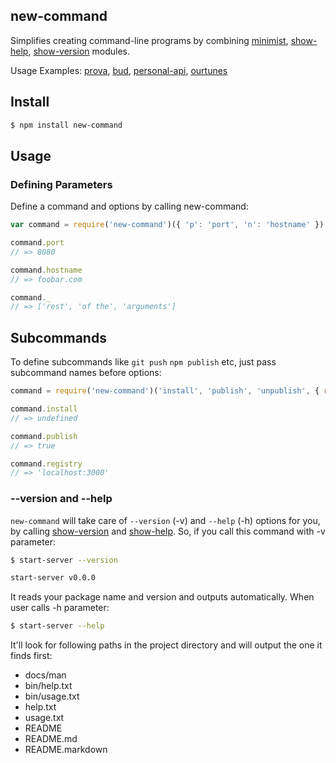 ## new-command

Simplifies creating command-line programs by combining [minimist](http://github.com/substack/minimist), [show-help](http://github.com/azer/show-help), [show-version](http://github.com/azer/show-version) modules.

Usage Examples: [prova](https://github.com/azer/prova/blob/master/bin/prova#L3), [bud](https://github.com/azer/bud/blob/master/lib/cli.js#L9), [personal-api](https://github.com/azer/personal-api/blob/master/bin/personal-api.js#L3), [ourtunes](https://github.com/azer/ourtunes/blob/master/bin/ourtunes.js#L5)

## Install

```bash
$ npm install new-command
```

## Usage

### Defining Parameters

Define a command and options by calling new-command:

```js
var command = require('new-command')({ 'p': 'port', 'n': 'hostname' })

command.port
// => 8080

command.hostname
// => foobar.com

command._
// => ['rest', 'of the', 'arguments']
```

## Subcommands

To define subcommands like `git push` `npm publish` etc, just pass subcommand names before options:

```js
command = require('new-command')('install', 'publish', 'unpublish', { r: 'registry', s: 'save' })

command.install
// => undefined

command.publish
// => true

command.registry
// => 'localhost:3000'
```

### --version and --help

`new-command` will take care of `--version` (-v) and `--help` (-h) options
for you, by calling [show-version](http://github.com/azer/show-version) and [show-help](http://github.com/azer/show-help). So, if you call this command with -v parameter:

```bash
$ start-server --version

start-server v0.0.0
```

It reads your package name and version and outputs automatically. When user calls -h parameter:

```bash
$ start-server --help
```

It'll look for following paths in the project directory and will output the one it finds first:

* docs/man
* bin/help.txt
* bin/usage.txt
* help.txt
* usage.txt
* README
* README.md
* README.markdown
